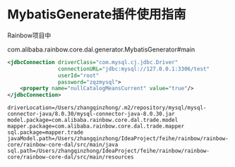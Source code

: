 # MybatisGenerate插件使用指南

Rainbow项目中

com.alibaba.rainbow.core.dal.generator.MybatisGenerator#main



```xml
<jdbcConnection driverClass="com.mysql.cj.jdbc.Driver"
                connectionURL="jdbc:mysql://127.0.0.1:3306/test"
                userId="root"
                password="zqzmysql">
    <property name="nullCatalogMeansCurrent" value="true"/>
</jdbcConnection>
```



```properties
driverLocation=/Users/zhangqinzhong/.m2/repository/mysql/mysql-connector-java/8.0.30/mysql-connector-java-8.0.30.jar
model.package=com.alibaba.rainbow.core.dal.trade.model
mapper.package=com.alibaba.rainbow.core.dal.trade.mapper
sql.package=mapper.trade
javaModel.path=/Users/zhangqinzhong/IdeaProject/feihe/rainbow/rainbow-core/rainbow-core-dal/src/main/java
sql.path=/Users/zhangqinzhong/IdeaProject/feihe/rainbow/rainbow-core/rainbow-core-dal/src/main/resources
```



```properties

```
